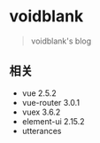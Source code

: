 # voidblank

> voidblank's blog

## 相关
- vue 2.5.2
- vue-router 3.0.1
- vuex 3.6.2
- element-ui 2.15.2
- utterances